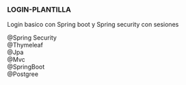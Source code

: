 
### LOGIN-PLANTILLA
Login basico con Spring boot y Spring security con sesiones

@Spring Security  
@Thymeleaf  
@Jpa  
@Mvc  
@SpringBoot  
@Postgree 

